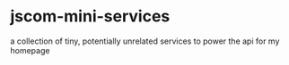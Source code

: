 # jscom-mini-services
a collection of tiny, potentially unrelated services to power the api for my homepage
